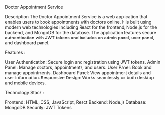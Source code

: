 Doctor Appointment Service

Description
The Doctor Appointment Service is a web application that enables users to book appointments with doctors online.
It is built using modern web technologies including React for the frontend, Node.js for the backend, and MongoDB for the database.
The application features secure authentication with JWT tokens and includes an admin panel, user panel, and dashboard panel.

Features :

User Authentication: Secure login and registration using JWT tokens.
Admin Panel: Manage doctors, appointments, and users.
User Panel: Book and manage appointments.
Dashboard Panel: View appointment details and user information.
Responsive Design: Works seamlessly on both desktop and mobile devices.

Technology Stack :

Frontend: HTML, CSS, JavaScript, React
Backend: Node.js
Database: MongoDB
Security: JWT Tokens


